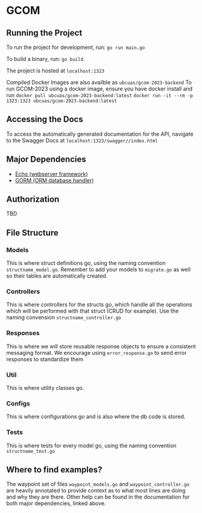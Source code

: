 # GCOM

## Running the Project

To run the project for development, run:
`go run main.go`

To build a binary, run:
`go build`

The project is hosted at `localhost:1323`

Compiled Docker Images are also availble as `ubcuas/gcom-2023-backend`
To run GCOM-2023 using a docker image, ensure you have docker install and run
`docker pull ubcuas/gcom-2023-backend:latest`
`docker run -it --rm -p 1323:1323 ubcuas/gcom-2023-backend:latest`

## Accessing the Docs
To access the automatically generated documentation for the API,
navigate to the Swagger Docs at `localhost:1323/swagger//index.html`

## Major Dependencies

- [Echo (webserver framework)](https://echo.labstack.com/docs)
- [GORM (ORM database handler)](https://gorm.io/docs/)

## Authorization
TBD

## File Structure

### Models

This is where struct definitions go, using the naming convention `structname_model.go`. Remember to add your models to `migrate.go` as well so
their tables are automatically created.

### Controllers

This is where controllers for the structs go, which handle all the operations which will be performed with that struct (CRUD for example). Use the naming convension `structname_controller.go`

### Responses

This is where we will store reusable response objects to ensure a consistent messaging format. We encourage using
`error_response.go` to send error responses to standardize them

### Util

This is where utility classes go.

### Configs

This is where configurations go and is also where the db code is stored.

### Tests

This is where tests for every model go, using the naming convention `structname_test.go`

## Where to find examples?

The waypoint set of files `waypoint_models.go` and `waypoint_controller.go` are heavily annotated to provide context as to what most lines are doing and why they are there. Other help can be found in the documentation for both major dependencies, linked above.
